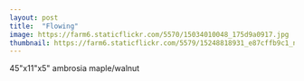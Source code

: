 ```yaml
---
layout: post
title:  "Flowing"
image: https://farm6.staticflickr.com/5570/15034010048_175d9a0917.jpg
thumbnail: https://farm6.staticflickr.com/5579/15248818931_e87cffb9c1_n.jpg
---
```


45"x11"x5" ambrosia maple/walnut